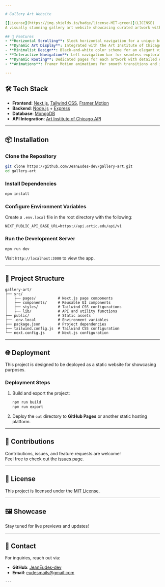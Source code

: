 ```yaml
---

# Gallery Art Website

[[License](https://img.shields.io/badge/license-MIT-green)](LICENSE)  
A visually stunning gallery art website showcasing curated artwork with descriptions and meaningful context. Built using **Next.js**, **Tailwind CSS**, **Framer Motion**, **Node.js (Express)**, and **MongoDB**, this project highlights design and development skills with a focus on UI/UX.

## 🚀 Features
- **Horizontal Scrolling**: Sleek horizontal navigation for a unique browsing experience.
- **Dynamic Art Display**: Integrated with the Art Institute of Chicago API to fetch and display artwork with details.
- **Minimalist Design**: Black-and-white color scheme for an elegant visual aesthetic.
- **Interactive Navigation**: Left navigation bar for seamless exploration.
- **Dynamic Routing**: Dedicated pages for each artwork with detailed descriptions.
- **Animations**: Framer Motion animations for smooth transitions and interactive elements.

---
```


## 🛠️ Tech Stack
- **Frontend**: [Next.js](https://nextjs.org/), [Tailwind CSS](https://tailwindcss.com/), [Framer Motion](https://www.framer.com/motion/)
- **Backend**: [Node.js](https://nodejs.org/) + [Express](https://expressjs.com/)
- **Database**: [MongoDB](https://www.mongodb.com/)
- **API Integration**: [Art Institute of Chicago API](https://api.artic.edu/docs/)

---

## 📦 Installation

### Clone the Repository
```bash
git clone https://github.com/JeanEudes-dev/gallery-art.git
cd gallery-art
```

### Install Dependencies
```bash
npm install
```

### Configure Environment Variables
Create a `.env.local` file in the root directory with the following:
```env
NEXT_PUBLIC_API_BASE_URL=https://api.artic.edu/api/v1
```

### Run the Development Server
```bash
npm run dev
```
Visit `http://localhost:3000` to view the app.

---

## 📄 Project Structure
```
gallery-art/
├── src/
│   ├── pages/          # Next.js page components
│   ├── components/     # Reusable UI components
│   ├── styles/         # Tailwind CSS configurations
│   ├── lib/            # API and utility functions
├── public/             # Static assets
├── .env.local          # Environment variables
├── package.json        # Project dependencies
├── tailwind.config.js  # Tailwind CSS configuration
└── next.config.js      # Next.js configuration
```

---

## 🌐 Deployment
This project is designed to be deployed as a static website for showcasing purposes.  
### Deployment Steps
1. Build and export the project:
   ```bash
   npm run build
   npm run export
   ```
2. Deploy the `out` directory to **GitHub Pages** or another static hosting platform.

---

## 🤝 Contributions
Contributions, issues, and feature requests are welcome!  
Feel free to check out the [issues page](https://github.com/JeanEudes-dev/gallery-art/issues).

---

## 📜 License
This project is licensed under the [MIT License](LICENSE).

---

## 🖼️ Showcase
Stay tuned for live previews and updates!

---

## 📧 Contact
For inquiries, reach out via:
- **GitHub**: [JeanEudes-dev](https://github.com/JeanEudes-dev)
- **Email**: eudesmails@gmail.com
```
---
